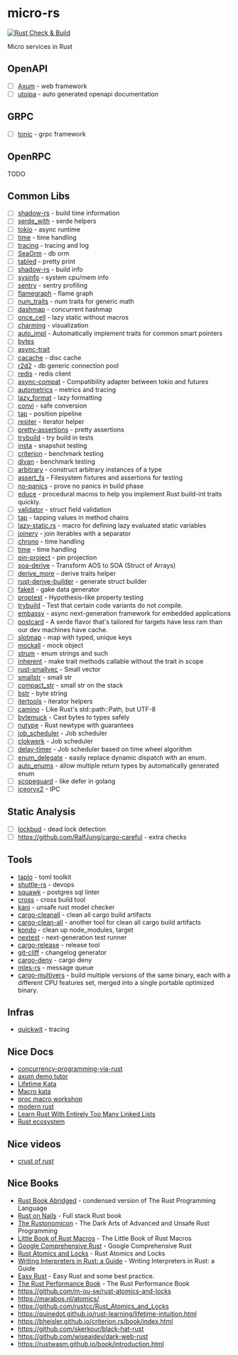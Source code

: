 # micro-rs

[![Rust Check & Build](https://github.com/Akagi201/micro-rs/actions/workflows/ci.yml/badge.svg)](https://github.com/Akagi201/micro-rs/actions/workflows/ci.yml)

Micro services in Rust

## OpenAPI

- [ ] [Axum](https://github.com/tokio-rs/axum) - web framework
- [ ] [utoipa](https://github.com/juhaku/utoipa) - auto generated openapi documentation

## GRPC

- [ ] [tonic](https://github.com/hyperium/tonic) - grpc framework

## OpenRPC

TODO

## Common Libs

- [ ] [shadow-rs](https://github.com/baoyachi/shadow-rs) - build time information
- [ ] [serde_with](https://github.com/jonasbb/serde_with) - serde helpers
- [ ] [tokio](https://tokio.rs/) - async runtime
- [ ] [time](https://github.com/time-rs/time) - time handling
- [ ] [tracing](https://github.com/tokio-rs/tracing) - tracing and log
- [ ] [SeaOrm](https://github.com/SeaQL/sea-orm) - db orm
- [ ] [tabled](https://github.com/zhiburt/tabled) - pretty print
- [ ] [shadow-rs](https://github.com/baoyachi/shadow-rs) - build info
- [ ] [sysinfo](https://github.com/GuillaumeGomez/sysinfo) - system cpu/mem info
- [ ] [sentry](https://github.com/getsentry/sentry-rust) - sentry profiling
- [ ] [flamegraph](https://github.com/flamegraph-rs/flamegraph) - flame graph
- [ ] [num_traits](https://docs.rs/num-traits/latest/num_traits/) - num traits for generic math
- [ ] [dashmap](https://docs.rs/dashmap/latest/dashmap/) - concurrent hashmap
- [ ] [once_cell](https://github.com/matklad/once_cell) - lazy static without macros
- [ ] [charming](https://github.com/yuankunzhang/charming) - visualization
- [ ] [auto_impl](https://github.com/auto-impl-rs/auto_impl) - Automatically implement traits for common smart pointers
- [ ] [bytes](https://docs.rs/bytes/latest/bytes/)
- [ ] [async-trait](https://github.com/dtolnay/async-trait)
- [ ] [cacache](https://github.com/zkat/cacache-rs) - disc cache
- [ ] [r2d2](https://github.com/sfackler/r2d2) - db generic connection pool
- [ ] [redis](https://github.com/redis-rs/redis-rs) - redis client
- [ ] [async-compat](https://github.com/smol-rs/async-compat) - Compatibility adapter between tokio and futures
- [ ] [autometrics](https://github.com/autometrics-dev/autometrics-rs) - metrics and tracing
- [ ] [lazy_format](https://docs.rs/lazy_format) - lazy formatting
- [ ] [convi](https://github.com/dpc/convi) - safe conversion
- [ ] [tap](https://docs.rs/tap/latest/tap/) - position pipeline
- [ ] [resiter](https://docs.rs/resiter/latest/resiter/) - iterator helper
- [ ] [pretty-assertions](https://github.com/rust-pretty-assertions/rust-pretty-assertions) - pretty assertions
- [ ] [trybuild](https://github.com/dtolnay/trybuild) - try build in tests
- [ ] [insta](https://github.com/mitsuhiko/insta) - snapshot testing
- [ ] [criterion](https://github.com/bheisler/criterion.rs) - benchmark testing
- [ ] [divan](https://github.com/nvzqz/divan) - benchmark testing
- [ ] [arbitrary](https://github.com/rust-fuzz/arbitrary) - construct arbitrary instances of a type
- [ ] [assert_fs](https://github.com/assert-rs/assert_fs) - Filesystem fixtures and assertions for testing
- [ ] [no-panics](https://github.com/dtolnay/no-panic) - prove no panics in build phase
- [ ] [educe](https://github.com/magiclen/educe) - procedural macros to help you implement Rust build-int traits quickly.
- [ ] [validator](https://github.com/Keats/validator) - struct field validation
- [ ] [tap](https://github.com/myrrlyn/tap) - tapping values in method chains
- [ ] [lazy-static.rs](https://github.com/rust-lang-nursery/lazy-static.rs) - macro for defining lazy evaluated static variables
- [ ] [joinery](https://github.com/Lucretiel/joinery) - join iterables with a separator
- [ ] [chrono](https://github.com/chronotope/chrono) - time handling
- [ ] [time](https://github.com/time-rs/time) - time handling
- [ ] [pin-project](https://github.com/taiki-e/pin-project) - pin projection
- [ ] [soa-derive](https://github.com/lumol-org/soa-derive) - Transform AOS to SOA (Struct of Arrays)
- [ ] [derive_more](https://github.com/JelteF/derive_more) - derive traits helper
- [ ] [rust-derive-builder](https://github.com/colin-kiegel/rust-derive-builder) - generate struct builder
- [ ] [fakeit](https://github.com/PumpkinSeed/fakeit) - gake data generator
- [ ] [proptest](https://github.com/proptest-rs/proptest) - Hypothesis-like property testing
- [ ] [trybuild](https://github.com/dtolnay/trybuild) - Test that certain code variants do not compile.
- [ ] [embassy](https://github.com/embassy-rs/embassy) - async next-generation framework for embedded applications
- [ ] [postcard](https://github.com/jamesmunns/postcard) - A serde flavor that's tailored for targets have less ram than our dev machines have cache.
- [ ] [slotmap](https://github.com/orlp/slotmap) - map with typed, unique keys
- [ ] [mockall](https://github.com/asomers/mockall) - mock object
- [ ] [strum](https://github.com/Peternator7/strum) - enum strings and such
- [ ] [inherent](https://github.com/dtolnay/inherent) - make trait methods callable without the trait in scope
- [ ] [rust-smallvec](https://github.com/servo/rust-smallvec) - Small vector
- [ ] [smallstr](https://github.com/murarth/smallstr) - small str
- [ ] [compact_str](https://github.com/ParkMyCar/compact_str) - small str on the stack
- [ ] [bstr](https://github.com/BurntSushi/bstr) - byte string
- [ ] [itertools](https://github.com/rust-itertools/itertools) - iterator helpers
- [ ] [camino](https://github.com/camino-rs/camino) - Like Rust's std::path::Path, but UTF-8
- [ ] [bytemuck](https://github.com/Lokathor/bytemuck) - Cast bytes to types safely
- [ ] [nutype](https://github.com/greyblake/nutype) - Rust newtype with guarantees
- [ ] [job_scheduler](https://github.com/BlackDex/job_scheduler) - Job scheduler
- [ ] [clokwerk](https://github.com/mdsherry/clokwerk) - Job scheduler
- [ ] [delay-timer](https://github.com/BinChengZhao/delay-timer) - Job scheduler based on time wheel algorithm
- [ ] [enum_delegate](https://gitlab.com/dawn_app/enum_delegate) - easily replace dynamic dispatch with an enum.
- [ ] [auto_enums](https://github.com/taiki-e/auto_enums) - allow multiple return types by automatically generated enum
- [ ] [scopeguard](https://github.com/bluss/scopeguard) - like defer in golang
- [ ] [iceoryx2](https://github.com/eclipse-iceoryx/iceoryx2) - IPC

## Static Analysis

- [ ] [lockbud](https://github.com/BurtonQin/lockbud) - dead lock detection
- [ ] <https://github.com/RalfJung/cargo-careful> - extra checks

## Tools

- [taplo](https://github.com/tamasfe/taplo) - toml toolkit
- [shuttle-rs](https://docs.shuttle.rs/) - devops
- [squawk](https://github.com/sbdchd/squawk) - postgres sql linter
- [cross](https://github.com/cross-rs/cross) - cross build tool
- [kani](https://github.com/model-checking/kani) - unsafe rust model checker
- [cargo-cleanall](https://github.com/LeSnake04/cargo-cleanall) - clean all cargo build artifacts
- [cargo-clean-all](https://github.com/dnlmlr/cargo-clean-all) - another tool for clean all cargo build artifacts
- [kondo](https://github.com/tbillington/kondo) - clean up node_modules, target
- [nextest](https://github.com/nextest-rs/nextest) - next-generation test runner
- [cargo-release](https://github.com/crate-ci/cargo-release) - release tool
- [git-cliff](https://github.com/orhun/git-cliff) - changelog generator
- [cargo-deny](https://github.com/EmbarkStudios/cargo-deny) - cargo deny
- [mles-rs](https://github.com/jq-rs/mles-rs) - message queue
- [cargo-multivers](https://github.com/ronnychevalier/cargo-multivers) - build multiple versions of the same binary, each with a different CPU features set, merged into a single portable optimized binary.

## Infras

- [quickwit](https://github.com/quickwit-oss/quickwit) - tracing

## Nice Docs

- [concurrency-programming-via-rust](https://github.com/smallnest/concurrency-programming-via-rust)
- [axum demo tutor](https://github.com/joelparkerhenderson/demo-rust-axum)
- [Lifetime Kata](https://tfpk.github.io/lifetimekata/)
- [Macro kata](https://tfpk.github.io/macrokata/)
- [proc macro workshop](https://github.com/dtolnay/proc-macro-workshop)
- [modern rust](https://github.com/joaocarvalhoopen/How_to_learn_modern_Rust)
- [Learn Rust With Entirely Too Many Linked Lists](https://rust-unofficial.github.io/too-many-lists/)
- [Rust ecosystem](https://blessed.rs/crates)

## Nice videos

- [crust of rust](https://www.youtube.com/@jonhoo/videos)

## Nice Books

- [Rust Book Abridged](https://jasonwalton.ca/rust-book-abridged/) - condensed version of The Rust Programming Language
- [Rust on Nails](https://rust-on-nails.com/) - Full stack Rust book
- [The Rustonomicon](https://doc.rust-lang.org/nomicon/index.html) - The Dark Arts of Advanced and Unsafe Rust Programming
- [Little Book of Rust Macros](https://danielkeep.github.io/tlborm/book/index.html) - The Little Book of Rust Macros
- [Google Comprehensive Rust](https://google.github.io/comprehensive-rust/) - Google Comprehensive Rust
- [Rust Atomics and Locks](https://marabos.nl/atomics/) - Rust Atomics and Locks
- [Writing Interpreters in Rust: a Guide](https://rust-hosted-langs.github.io/book/introduction.html) - Writing Interpreters in Rust: a Guide
- [Easy Rust](https://dhghomon.github.io/easy_rust/Chapter_1.html) - Easy Rust and some best practice.
- [The Rust Performance Book](https://nnethercote.github.io/perf-book/title-page.html) - The Rust Performance Book
- <https://github.com/m-ou-se/rust-atomics-and-locks>
- <https://marabos.nl/atomics/>
- <https://github.com/rustcc/Rust_Atomics_and_Locks>
- <https://quinedot.github.io/rust-learning/lifetime-intuition.html>
- <https://bheisler.github.io/criterion.rs/book/index.html>
- <https://github.com/skerkour/black-hat-rust>
- <https://github.com/wiseaidev/dark-web-rust>
- <https://rustwasm.github.io/book/introduction.html>
